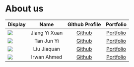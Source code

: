 # About us

Display | Name | Github Profile | Portfolio 
--------|:----:|:--------------:|:---------:
![](https://via.placeholder.com/100.png?text=Photo) | Jiang Yi Xuan | [Github](https://github.com/jyx0615/) | [Portfolio](docs/team/jyx0615.md)
![](https://via.placeholder.com/100.png?text=Photo) | Tan Jun Yi |   [Github](https://github.com/Tanjy55)   | [Portfolio](docs/team/tanjy55.md)
![](https://via.placeholder.com/100.png?text=Photo) | Liu Jiaquan | [Github](https://github.com/LJQ2001) | [Portfolio](docs/team/ljq2001.md)
![](https://via.placeholder.com/100.png?text=Photo) | Irwan Ahmed | [Github](https://github.com/irw9n) | [Portfolio](docs/team/irw9n.md)


